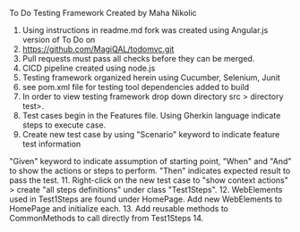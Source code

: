 
To Do Testing Framework Created by Maha Nikolic

1. Using instructions in readme.md fork was created using Angular.js version of To Do on 
2. https://github.com/MagiQAL/todomvc.git
3. Pull requests must pass all checks before they can be merged. 
4. CICD pipeline created using node.js 
5. Testing framework organized herein using Cucumber, Selenium, Junit
6. see pom.xml file for testing tool dependencies added to build
7. In order to view testing framework drop down directory src > directory test>.  
8. Test cases begin in the Features file. Using Gherkin language indicate steps to execute case. 
9. Create new test case by using "Scenario" keyword to indicate feature test information

"Given" keyword to indicate assumption of starting point, 
"When" and "And" to show the actions or steps to perform.
 "Then" indicates expected result to pass the test. 
11. Right-click on the new test case to "show context actions" > create "all steps definitions" under class "Test1Steps".
12. WebElements used in Test1Steps are found under HomePage. Add new WebElements to HomePage and initialize each. 
13. Add reusable methods to CommonMethods to call directly from Test1Steps
14. 

